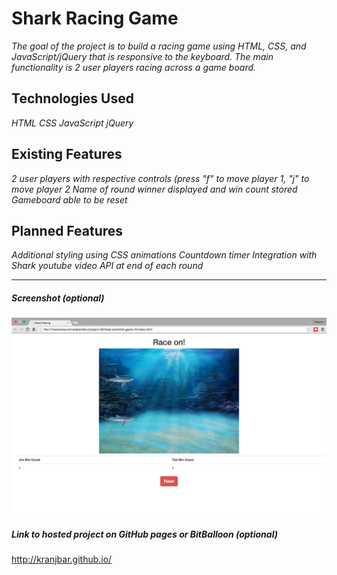 # Shark Racing Game

*The goal of the project is to build a racing game using HTML, CSS, and JavaScript/jQuery that is responsive to the keyboard. The main functionality is 2 user players racing across a game board.*

## Technologies Used

*HTML*
*CSS*
*JavaScript*
*jQuery*

## Existing Features

*2 user players with respective controls (press "f" to move player 1, "j" to move player 2*
*Name of round winner displayed and win count stored*
*Gameboard able to be reset*

## Planned Features

*Additional styling using CSS animations*
*Countdown timer*
*Integration with Shark youtube video API at end of each round*

---

##### Screenshot (optional)

![alt text](Screenshot.png "Shark Racing Screenshot")

##### Link to hosted project on GitHub pages or BitBalloon (optional)

http://kranjbar.github.io/